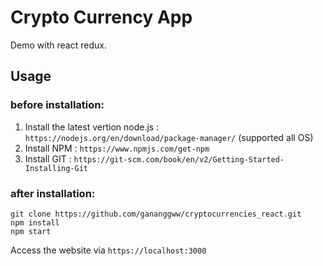 # Crypto Currency App
Demo with react redux.

## Usage
### before installation:
1. Install the latest vertion node.js : ``https://nodejs.org/en/download/package-manager/`` (supported all OS)
2. Install NPM : ``https://www.npmjs.com/get-npm``
3. Install GIT : ``https://git-scm.com/book/en/v2/Getting-Started-Installing-Git``

### after installation:
```
git clone https://github.com/gananggww/cryptocurrencies_react.git
npm install
npm start
```

Access the website via ``https://localhost:3000``
